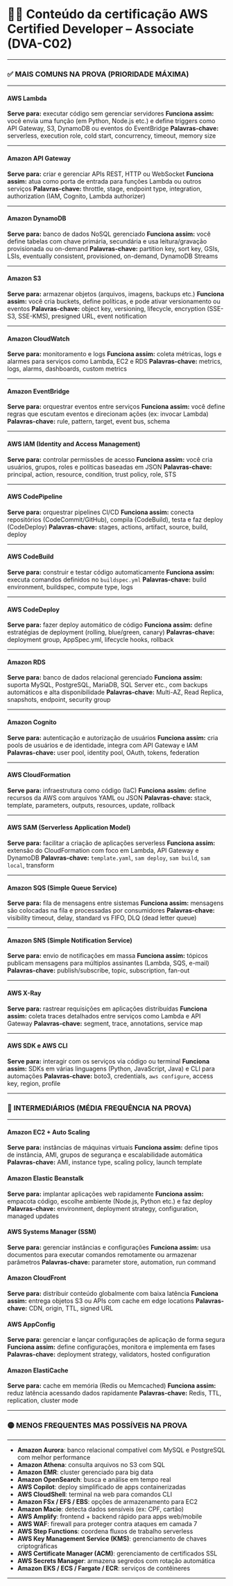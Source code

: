 # 🧠🌸 Conteúdo da certificação **AWS Certified Developer – Associate (DVA-C02)** 

---

### ✅ **MAIS COMUNS NA PROVA (PRIORIDADE MÁXIMA)**

---

#### **AWS Lambda**

**Serve para:** executar código sem gerenciar servidores
**Funciona assim:** você envia uma função (em Python, Node.js etc.) e define triggers como API Gateway, S3, DynamoDB ou eventos do EventBridge
**Palavras-chave:** serverless, execution role, cold start, concurrency, timeout, memory size

---

#### **Amazon API Gateway**

**Serve para:** criar e gerenciar APIs REST, HTTP ou WebSocket
**Funciona assim:** atua como porta de entrada para funções Lambda ou outros serviços
**Palavras-chave:** throttle, stage, endpoint type, integration, authorization (IAM, Cognito, Lambda authorizer)

---

#### **Amazon DynamoDB**

**Serve para:** banco de dados NoSQL gerenciado
**Funciona assim:** você define tabelas com chave primária, secundária e usa leitura/gravação provisionada ou on-demand
**Palavras-chave:** partition key, sort key, GSIs, LSIs, eventually consistent, provisioned, on-demand, DynamoDB Streams

---

#### **Amazon S3**

**Serve para:** armazenar objetos (arquivos, imagens, backups etc.)
**Funciona assim:** você cria buckets, define políticas, e pode ativar versionamento ou eventos
**Palavras-chave:** object key, versioning, lifecycle, encryption (SSE-S3, SSE-KMS), presigned URL, event notification

---

#### **Amazon CloudWatch**

**Serve para:** monitoramento e logs
**Funciona assim:** coleta métricas, logs e alarmes para serviços como Lambda, EC2 e RDS
**Palavras-chave:** metrics, logs, alarms, dashboards, custom metrics

---

#### **Amazon EventBridge**

**Serve para:** orquestrar eventos entre serviços
**Funciona assim:** você define regras que escutam eventos e direcionam ações (ex: invocar Lambda)
**Palavras-chave:** rule, pattern, target, event bus, schema

---

#### **AWS IAM (Identity and Access Management)**

**Serve para:** controlar permissões de acesso
**Funciona assim:** você cria usuários, grupos, roles e políticas baseadas em JSON
**Palavras-chave:** principal, action, resource, condition, trust policy, role, STS

---

#### **AWS CodePipeline**

**Serve para:** orquestrar pipelines CI/CD
**Funciona assim:** conecta repositórios (CodeCommit/GitHub), compila (CodeBuild), testa e faz deploy (CodeDeploy)
**Palavras-chave:** stages, actions, artifact, source, build, deploy

---

#### **AWS CodeBuild**

**Serve para:** construir e testar código automaticamente
**Funciona assim:** executa comandos definidos no `buildspec.yml`
**Palavras-chave:** build environment, buildspec, compute type, logs

---

#### **AWS CodeDeploy**

**Serve para:** fazer deploy automático de código
**Funciona assim:** define estratégias de deployment (rolling, blue/green, canary)
**Palavras-chave:** deployment group, AppSpec.yml, lifecycle hooks, rollback

---

#### **Amazon RDS**

**Serve para:** banco de dados relacional gerenciado
**Funciona assim:** suporta MySQL, PostgreSQL, MariaDB, SQL Server etc., com backups automáticos e alta disponibilidade
**Palavras-chave:** Multi-AZ, Read Replica, snapshots, endpoint, security group

---

#### **Amazon Cognito**

**Serve para:** autenticação e autorização de usuários
**Funciona assim:** cria pools de usuários e de identidade, integra com API Gateway e IAM
**Palavras-chave:** user pool, identity pool, OAuth, tokens, federation

---

#### **AWS CloudFormation**

**Serve para:** infraestrutura como código (IaC)
**Funciona assim:** define recursos da AWS com arquivos YAML ou JSON
**Palavras-chave:** stack, template, parameters, outputs, resources, update, rollback

---

#### **AWS SAM (Serverless Application Model)**

**Serve para:** facilitar a criação de aplicações serverless
**Funciona assim:** extensão do CloudFormation com foco em Lambda, API Gateway e DynamoDB
**Palavras-chave:** `template.yaml`, `sam deploy`, `sam build`, `sam local`, transform

---

#### **Amazon SQS (Simple Queue Service)**

**Serve para:** fila de mensagens entre sistemas
**Funciona assim:** mensagens são colocadas na fila e processadas por consumidores
**Palavras-chave:** visibility timeout, delay, standard vs FIFO, DLQ (dead letter queue)

---

#### **Amazon SNS (Simple Notification Service)**

**Serve para:** envio de notificações em massa
**Funciona assim:** tópicos publicam mensagens para múltiplos assinantes (Lambda, SQS, e-mail)
**Palavras-chave:** publish/subscribe, topic, subscription, fan-out

---

#### **AWS X-Ray**

**Serve para:** rastrear requisições em aplicações distribuídas
**Funciona assim:** coleta traces detalhados entre serviços como Lambda e API Gateway
**Palavras-chave:** segment, trace, annotations, service map

---

#### **AWS SDK e AWS CLI**

**Serve para:** interagir com os serviços via código ou terminal
**Funciona assim:** SDKs em várias linguagens (Python, JavaScript, Java) e CLI para automações
**Palavras-chave:** boto3, credentials, `aws configure`, access key, region, profile

---

### 🔵 **INTERMEDIÁRIOS (MÉDIA FREQUÊNCIA NA PROVA)**

---

#### **Amazon EC2 + Auto Scaling**

**Serve para:** instâncias de máquinas virtuais
**Funciona assim:** define tipos de instância, AMI, grupos de segurança e escalabilidade automática
**Palavras-chave:** AMI, instance type, scaling policy, launch template

#### **Amazon Elastic Beanstalk**

**Serve para:** implantar aplicações web rapidamente
**Funciona assim:** empacota código, escolhe ambiente (Node.js, Python etc.) e faz deploy
**Palavras-chave:** environment, deployment strategy, configuration, managed updates

#### **AWS Systems Manager (SSM)**

**Serve para:** gerenciar instâncias e configurações
**Funciona assim:** usa documentos para executar comandos remotamente ou armazenar parâmetros
**Palavras-chave:** parameter store, automation, run command

#### **Amazon CloudFront**

**Serve para:** distribuir conteúdo globalmente com baixa latência
**Funciona assim:** entrega objetos S3 ou APIs com cache em edge locations
**Palavras-chave:** CDN, origin, TTL, signed URL

#### **AWS AppConfig**

**Serve para:** gerenciar e lançar configurações de aplicação de forma segura
**Funciona assim:** define configurações, monitora e implementa em fases
**Palavras-chave:** deployment strategy, validators, hosted configuration

#### **Amazon ElastiCache**

**Serve para:** cache em memória (Redis ou Memcached)
**Funciona assim:** reduz latência acessando dados rapidamente
**Palavras-chave:** Redis, TTL, replication, cluster mode

---

### 🟡 **MENOS FREQUENTES MAS POSSÍVEIS NA PROVA**

---

* **Amazon Aurora**: banco relacional compatível com MySQL e PostgreSQL com melhor performance
* **Amazon Athena**: consulta arquivos no S3 com SQL
* **Amazon EMR**: cluster gerenciado para big data
* **Amazon OpenSearch**: busca e análise em tempo real
* **AWS Copilot**: deploy simplificado de apps containerizadas
* **AWS CloudShell**: terminal na web para comandos CLI
* **Amazon FSx / EFS / EBS**: opções de armazenamento para EC2
* **Amazon Macie**: detecta dados sensíveis (ex: CPF, cartão)
* **AWS Amplify**: frontend + backend rápido para apps web/mobile
* **AWS WAF**: firewall para proteger contra ataques em camada 7
* **AWS Step Functions**: coordena fluxos de trabalho serverless
* **AWS Key Management Service (KMS)**: gerenciamento de chaves criptográficas
* **AWS Certificate Manager (ACM)**: gerenciamento de certificados SSL
* **AWS Secrets Manager**: armazena segredos com rotação automática
* **Amazon EKS / ECS / Fargate / ECR**: serviços de contêineres

---

